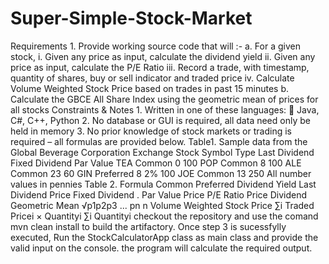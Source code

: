 # Super-Simple-Stock-Market
Requirements 1. Provide working source code that will :- a. For a given stock, i. Given any price as input, calculate the dividend yield ii. Given any price as input, calculate the P/E Ratio iii. Record a trade, with timestamp, quantity of shares, buy or sell indicator and traded price iv. Calculate Volume Weighted Stock Price based on trades in past 15 minutes b. Calculate the GBCE All Share Index using the geometric mean of prices for all stocks  Constraints &amp; Notes 1. Written in one of these languages:  Java, C#, C++, Python 2. No database or GUI is required, all data need only be held in memory 3. No prior knowledge of stock markets or trading is required – all formulas are provided below. Table1. Sample data from the Global Beverage Corporation Exchange Stock Symbol  Type Last Dividend  Fixed Dividend  Par Value TEA Common 0 100 POP Common 8 100 ALE Common 23 60 GIN Preferred 8 2% 100 JOE Common 13 250 All number values in pennies Table 2. Formula  Common Preferred  Dividend Yield Last Dividend Price  Fixed Dividend . Par Value  Price  P/E Ratio Price Dividend Geometric Mean √p1p2p3 ... pn  n  Volume Weighted Stock Price ∑i Traded Pricei × Quantityi ∑i Quantityi
checkout the repository and use the comand mvn clean install to build the artifactory.
Once step 3 is sucessfylly executed, Run the StockCalculatorApp class as main class and provide the valid input on the console.
the program will calculate the required output.
